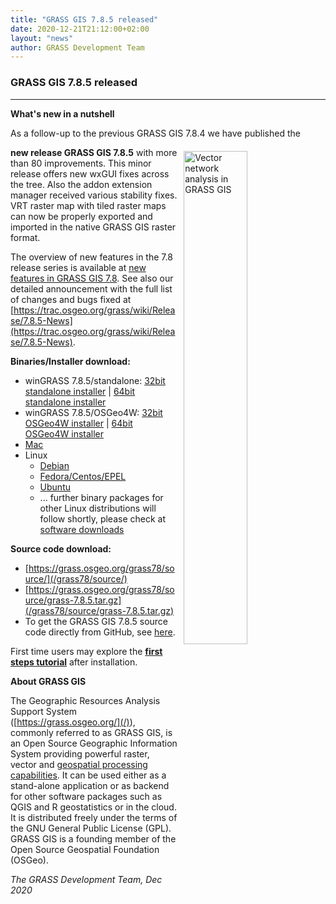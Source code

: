 ```yaml
---
title: "GRASS GIS 7.8.5 released"
date: 2020-12-21T21:12:00+02:00
layout: "news"
author: GRASS Development Team
---
```


### GRASS GIS 7.8.5 released

------------------------------------------------------------------------
**What's new in a nutshell**

As a follow-up to the previous GRASS GIS 7.8.4 we have published the
<a href="/images/news/vnetdistance.png">
  <img src="/images/news/vnetdistance.png"
   alt="Vector network analysis in GRASS GIS" title="Vector network analysis in GRASS GIS"
   width="45%" style="float:right;padding-left:10px;padding-top:20px">
</a>

**new release GRASS GIS 7.8.5** with more than 80 improvements. 
This minor release offers new wxGUI fixes across the tree. Also the addon
extension manager received various stability fixes. VRT raster map with tiled
raster maps can now be properly exported and imported in the native GRASS GIS
raster format.

The overview of new features in the 7.8 release series is available at 
[new features in GRASS GIS 7.8](https://trac.osgeo.org/grass/wiki/Grass7/NewFeatures78).
See also our detailed announcement with the full list of changes and 
bugs fixed at 
[https://trac.osgeo.org/grass/wiki/Release/7.8.5-News](https://trac.osgeo.org/grass/wiki/Release/7.8.5-News).

**Binaries/Installer download:**

- winGRASS 7.8.5/standalone: 
  [32bit standalone installer](/grass78/binary/mswindows/native/x86/WinGRASS-7.8.5-1-Setup-x86.exe) \| [64bit standalone installer](/grass78/binary/mswindows/native/x86_64/WinGRASS-7.8.5-1-Setup-x86_64.exe)
- winGRASS 7.8.5/OSGeo4W:
  [32bit OSGeo4W installer](http://download.osgeo.org/osgeo4w/osgeo4w-setup-x86.exe) \| [64bit OSGeo4W installer](http://download.osgeo.org/osgeo4w/osgeo4w-setup-x86_64.exe)
- [Mac](http://grassmac.wikidot.com/downloads)
- Linux
    - [Debian](https://tracker.debian.org/pkg/grass)
    - [Fedora/Centos/EPEL](https://src.fedoraproject.org/rpms/grass)
    - [Ubuntu](https://launchpad.net/~ubuntugis/+archive/ubuntu/ubuntugis-unstable/+packages?field.name_filter=grass)
    - ... further binary packages for other Linux distributions will follow shortly, please check at [software downloads](/download/software/index.html#g78x)

**Source code download:**

-   [https://grass.osgeo.org/grass78/source/](/grass78/source/)
-   [https://grass.osgeo.org/grass78/source/grass-7.8.5.tar.gz](/grass78/source/grass-7.8.5.tar.gz)
-   To get the GRASS GIS 7.8.5 source code directly from GitHub, see [here](https://github.com/OSGeo/grass/releases/tag/7.8.5).

First time users may explore the [**first steps tutorial**](/learn/) after
installation.

**About GRASS GIS**

The Geographic Resources Analysis Support System
([https://grass.osgeo.org/](/)), commonly referred to as GRASS GIS, is
an Open Source Geographic Information System providing powerful raster,
vector and [geospatial processing capabilities](https://grass.osgeo.org/learn/overview/).
It can be used either as a stand-alone application or as backend for other
software packages such as QGIS and R geostatistics or in the cloud. It is
distributed freely under the terms of the GNU General Public License (GPL).
GRASS GIS is a founding member of the Open Source Geospatial Foundation (OSGeo).

*The GRASS Development Team, Dec 2020*
